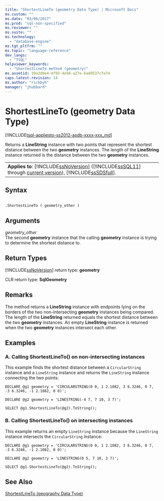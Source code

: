 ```yaml
---
title: "ShortestLineTo (geometry Data Type) | Microsoft Docs"
ms.custom: ""
ms.date: "03/06/2017"
ms.prod: "sql-non-specified"
ms.reviewer: ""
ms.suite: ""
ms.technology: 
  - "database-engine"
ms.tgt_pltfrm: ""
ms.topic: "language-reference"
dev_langs: 
  - "TSQL"
helpviewer_keywords: 
  - "ShortestLineTo method (geometry)"
ms.assetid: 39a2d0e4-4f93-4e94-a27e-6ad9537cfe74
caps.latest.revision: 14
ms.author: "rickbyh"
manager: "jhubbard"
---
```

# ShortestLineTo (geometry Data Type)
[!INCLUDE[tsql-appliesto-ss2012-asdb-xxxx-xxx_md](../../relational-databases/databases/includes/tsql-appliesto-ss2012-asdb-xxxx-xxx-md.md)]

  Returns a **LineString** instance with two points that represent the shortest distance between the two **geometry** instances. The length of the **LineString** instance returned is the distance between the two **geometry** instances.  
  
||  
|-|  
|**Applies to**: [!INCLUDE[ssNoVersion](../../a9notintoc/includes/ssnoversion-md.md)] ([!INCLUDE[ssSQL11](../../a9notintoc/includes/sssql11-md.md)] through [current version](http://msdn.microsoft.com/library/bb500435.aspx)), [!INCLUDE[ssSDSfull](../../a9retired/includes/sssdsfull-md.md)].|  
  
## Syntax  
  
```  
  
.ShortestLineTo ( geometry_other )  
```  
  
## Arguments  
 *geometry_other*  
 The second **geometry** instance that the calling **geometry** instance is trying to determine the shortest distance to.  
  
## Return Types  
 [!INCLUDE[ssNoVersion](../../a9notintoc/includes/ssnoversion-md.md)] return type: **geometry**  
  
 CLR return type: **SqlGeometry**  
  
## Remarks  
 The method returns a **LineString** instance with endpoints lying on the borders of the two non-intersecting **geometry** instances being compared. The length of the **LineString** returned equals the shortest distance between the two **geometry** instances. An empty **LineString** instance is returned when the two **geometry** instances intersect each other.  
  
## Examples  
  
### A. Calling ShortestLineTo() on non-intersecting instances  
 This example finds the shortest distance between a `CircularString` instance and a `LineString` instance and returns the `LineString` instance connecting the two points:  
  
 `DECLARE @g1 geometry = 'CIRCULARSTRING(0 0, 1 2.1082, 3 6.3246, 0 7, -3 6.3246, -1 2.1082, 0 0)';`  
  
 `DECLARE @g2 geometry = 'LINESTRING(-4 7, 7 10, 3 7)';`  
  
 `SELECT @g1.ShortestLineTo(@g2).ToString();`  
  
### B. Calling ShortestLineTo() on intersecting instances  
 This example returns an empty `LineString` instance because the `LineString` instance intersects the `CircularString` instance:  
  
 `DECLARE @g1 geometry = 'CIRCULARSTRING(0 0, 1 2.1082, 3 6.3246, 0 7, -3 6.3246, -1 2.1082, 0 0)';`  
  
 `DECLARE @g2 geometry = 'LINESTRING(0 5, 7 10, 3 7)';`  
  
 `SELECT @g1.ShortestLineTo(@g2).ToString();`  
  
## See Also  
 [ShortestLineTo &#40;geography Data Type&#41;](../../t-sql/data-types/shortestlineto-geography-data-type.md)  
  
  
